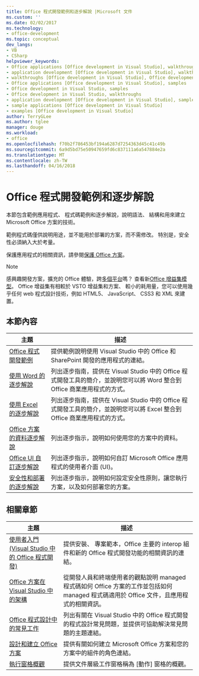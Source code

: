 ```yaml
---
title: Office 程式開發範例和逐步解說 |Microsoft 文件
ms.custom: ''
ms.date: 02/02/2017
ms.technology:
- office-development
ms.topic: conceptual
dev_langs:
- VB
- CSharp
helpviewer_keywords:
- Office applications [Office development in Visual Studio], walkthroughs
- application development [Office development in Visual Studio], walkthroughs
- walkthroughs [Office development in Visual Studio], Office development
- Office applications [Office development in Visual Studio], samples
- Office development in Visual Studio, samples
- Office development in Visual Studio, walkthroughs
- application development [Office development in Visual Studio], samples
- sample applications [Office development in Visual Studio]
- examples [Office development in Visual Studio]
author: TerryGLee
ms.author: tglee
manager: douge
ms.workload:
- office
ms.openlocfilehash: f70b2f786453bf194a6287d7254363d45c41c49b
ms.sourcegitcommit: 6a9d5bd75e50947659fd6c837111a6a547884e2a
ms.translationtype: MT
ms.contentlocale: zh-TW
ms.lasthandoff: 04/16/2018
---
```

# <a name="office-development-samples-and-walkthroughs"></a>Office 程式開發範例和逐步解說
  本節包含範例應用程式、 程式碼範例和逐步解說，說明語法、 結構和用來建立 Microsoft Office 方案的技術。  
  
 範例程式碼僅供說明用途，並不能用於部署的方案，而不需修改。 特別是，安全性必須納入大於考量。  
  
 保護應用程式的相關資訊，請參閱[保護 Office 方案](../vsto/securing-office-solutions.md)。  
  
> [!NOTE]  
>  感興趣開發方案，擴充的 Office 體驗，跨[多個平台](https://dev.office.com/add-in-availability)嗎？ 查看新[Office 增益集模型](https://dev.office.com/docs/add-ins/overview/office-add-ins)。 Office 增益集有相較於 VSTO 增益集和方案、 較小的耗用量，您可以使用幾乎任何 web 程式設計技術，例如 HTML5、 JavaScript、 CSS3 和 XML 來建置。  
  
## <a name="in-this-section"></a>本節內容  
  
|主題|描述|  
|-----------|-----------------|  
|[Office 程式開發範例](../vsto/office-development-samples.md)|提供範例說明使用 Visual Studio 中的 Office 和 SharePoint 開發的應用程式的連結。|  
|[使用 Word 的逐步解說](../vsto/walkthroughs-using-word.md)|列出逐步指南，提供在 Visual Studio 中的 Office 程式開發工具的簡介，並說明您可以將 Word 整合到 Office 商業應用程式的方式。|  
|[使用 Excel 的逐步解說](../vsto/walkthroughs-using-excel.md)|列出逐步指南，提供在 Visual Studio 中的 Office 程式開發工具的簡介，並說明您可以將 Excel 整合到 Office 商業應用程式的方式。|  
|[Office 方案的資料逐步解說](../vsto/data-in-office-solutions-walkthroughs.md)|列出逐步指示，說明如何使用您的方案中的資料。|  
|[Office UI 自訂逐步解說](../vsto/office-ui-customization-walkthroughs.md)|列出逐步指示，說明如何自訂 Microsoft Office 應用程式的使用者介面 (UI)。|  
|[安全性和部署的逐步解說](../vsto/security-and-deployment-walkthroughs.md)|列出逐步指示，說明如何設定安全性原則，讓您執行方案，以及如何部署您的方案。|  
  
## <a name="related-sections"></a>相關章節  
  
|主題|描述|  
|-----------|-----------------|  
|[使用者入門&#40;Visual Studio 中的 Office 程式開發&#41;](../vsto/getting-started-office-development-in-visual-studio.md)|提供安裝、 專案範本，Office 主要的 interop 組件和新的 Office 程式開發功能的相關資訊的連結。|  
|[Office 方案在 Visual Studio 中的架構](../vsto/architecture-of-office-solutions-in-visual-studio.md)|從開發人員和終端使用者的觀點說明 managed 程式碼如何 Office 方案的工作並包括如何 managed 程式碼適用於 Office 文件，且應用程式的相關資訊。|  
|[Office 程式設計中的常見工作](../vsto/common-tasks-in-office-programming.md)|列出有關在 Visual Studio 中的 Office 程式開發的程式設計常見問題，並提供可協助解決常見問題的主題連結。|  
|[設計和建立 Office 方案](../vsto/designing-and-creating-office-solutions.md)|提供有關如何建立 Microsoft Office 方案和您的方案中的組件的角色連結。|  
|[執行窗格概觀](../vsto/actions-pane-overview.md)|提供文件層級工作窗格稱為 [動作] 窗格的概觀。|  
  
  
